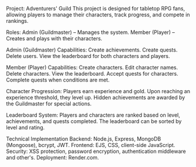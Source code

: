 Project: Adventurers' Guild
This project is designed for tabletop RPG fans, allowing players to manage their characters, track progress, and compete in rankings.

Roles:
Admin (Guildmaster) – Manages the system.
Member (Player) – Creates and plays with their characters.

Admin (Guildmaster) Capabilities:
Create achievements.
Create quests.
Delete users.
View the leaderboard for both characters and players.

Member (Player) Capabilities:
Create characters.
Edit character names.
Delete characters.
View the leaderboard.
Accept quests for characters.
Complete quests when conditions are met.

Character Progression:
Players earn experience and gold.
Upon reaching an experience threshold, they level up.
Hidden achievements are awarded by the Guildmaster for special actions.

Leaderboard System:
Players and characters are ranked based on level, achievements, and quests completed.
The leaderboard can be sorted by level and rating.

Technical Implementation Backend: Node.js, Express, MongoDB (Mongoose), bcrypt, JWT. Frontend: EJS, CSS, client-side JavaScript. Security: XSS protection, password encryption, authentication middleware and other's. Deployment: Render.com.

